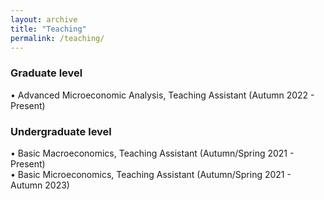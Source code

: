 ```yaml
---
layout: archive
title: "Teaching"
permalink: /teaching/
---
```


### Graduate level 
• Advanced Microeconomic Analysis, Teaching Assistant (Autumn 2022 - Present)

### Undergraduate level
• Basic Macroeconomics, Teaching Assistant (Autumn/Spring 2021 - Present)
<br>
• Basic Microeconomics, Teaching Assistant (Autumn/Spring 2021 -  Autumn 2023)

